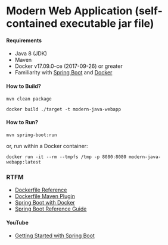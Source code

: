 
# Modern Web Application (self-contained executable jar file)

#### Requirements

* Java 8 (JDK)
* Maven
* Docker v17.09.0-ce (2017-09-26) or greater
* Familiarity with [Spring Boot](https://projects.spring.io/spring-boot/) and [Docker](https://docs.docker.com/engine/docker-overview/)    

#### How to Build?

```
mvn clean package
```

```
docker build ./target -t modern-java-webapp
```

#### How to Run? 

```
mvn spring-boot:run
```

or, run within a Docker container:

```
docker run -it --rm --tmpfs /tmp -p 8080:8080 modern-java-webapp:latest
``` 

### RTFM

* [Dockerfile Reference](https://docs.docker.com/engine/reference/builder/)
* [Dockerfile Maven Plugin](https://github.com/spotify/dockerfile-maven#dockerfile-maven)
* [Spring Boot with Docker](https://spring.io/guides/gs/spring-boot-docker/)
* [Spring Boot Reference Guide](http://docs.spring.io/spring-boot/docs/current/reference/htmlsingle/)

#### YouTube 

* [Getting Started with Spring Boot](https://www.youtube.com/watch?v=sbPSjI4tt10)
